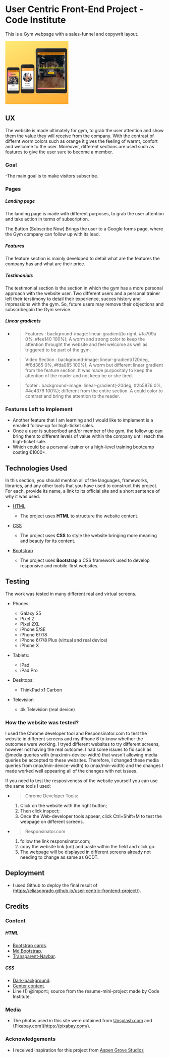 # User Centric Front-End Project - Code Institute

This is a Gym webpage with a sales-funnel and copywrit layout.
 
 <img src="assets/images/readme-imgs/devices.png" width="200" heigh="200" >
 
## UX

The website is made ultimately for gym, to grab the user attention and show them the value they will receive from the company.
With the contrast of differnt worm colors such as orange it gives the feeling of warmt, confort and welcome to the user.
Moreover, different sections are used such as features to give the user sure to become a member. 
 
### Goal

-The main goal is to make visitors subscribe.

### Pages

##### Landing page

The landing page is made with different purposes, to grab the user attention and take action in terms of subscription.

The Button (Subscribe Now) Brings the user to a Google forms page, where the Gym company can follow up with its lead.

##### Features

The feature section is mainly developed to detail what are the features the company has and what are their price.

##### Testimonials

The testimonial section is the section in which the gym has a more personal approach with the website user. 
Two different users and a personal trainer left their terstimony to detail their experience, succes history and impressions with the gym.
So, future users may remove their objections and subscribe/join the Gym service. 

##### Linear gradients

- > Features : background-image: linear-gradient(to right, #fa709a 0%, #fee140 100%); A worm and strong color to keep the attention throught the website and feel welcome as well as triggered to be part of the gym.
- > Video Section : background-image: linear-gradient(120deg, #f6d365 0%, #fda085 100%); A worm but different linear gradient from the feature section. It was made purpositaly to keep the attention of the reader and not keep he or she tired. 
- > footer : background-image: linear-gradient(-20deg, #2b5876 0%, #4e4376 100%); different from the entire section. A could color to contrast and bring the attention to the reader.
 

### Features Left to Implement

- Another feature that I am learning and I would like to implement is a emailed follow-up for high-ticket sales. 
- Once a user is subscribed and/or member of the gym, the follow up can bring them to different levels of value within the company until reach the high-ticket sale.
- Which could be a personal-trainer or a high-level training bootcamp costing €1000+.

## Technologies Used

In this section, you should mention all of the languages, frameworks, libraries, and any other tools that you have used to construct this project. For each, provide its name, a link to its official site and a short sentence of why it was used.

- [HTML](https://html.com/)
    - The project uses **HTML** to structure the website content.
    
- [CSS](https://developer.mozilla.org/en-US/docs/Web/CSS)
    - The project uses **CSS** to style the website bringing more meaning and beauty for its content.

- [Bootstrap](https://getbootstrap.com/)
    - The project uses **Bootstrap** a CSS framework used to develop responsive and mobile-first websites.
    
## Testing

The work was tested in many different real and virtual screens. 

- Phones:

   - Galaxy S5
   - Pixel 2
   - Pixel 2XL
   - iPhone 5/SE
   - iPhone 6/7/8
   - iPhone 6/7/8 Plus (virtual and real device)
   - iPhone X

- Tablets:

   - iPad
   - iPad Pro
 
- Desktops:

   - ThinkPad x1 Carbon
   
- Television
  
   - 4k Television (real device)

### How the website was tested?

I used the Chrome developer tool and Responsinator.com to test the website in different screens and my iPhone 6 to know whether the outcomes were working. I tryed different websites to try different screens, however not having the real outcome.
I had some issues to fix such as @media queries with (max/min-device-width) that wasn't allowing media queries be accepted to these websites. Therefore, I changed these media queries from (max/min-device-width) to (max/min-width) and the changes I made worked well appearing all of the changes with not issues.

If you need to test the resposiveness of the website yourself you can use the same tools I used:

- > Chrome Developer Tools:
    1. Click on the website with the right button;
    2. Then click inspect;
    3. Once the Web-developer tools appear, click Ctrl+Shift+M to test the webpage on different screens.

- > Responsinator.com
    1. follow the link responsinator.com;
    2. copy the website link (url) and paste within the field and click go.
    3. The webpage will be displayed in different screens already not needing to change as same as GCDT.

## Deployment

- I used Github to deploy the final result of (https://eliasoprado.github.io/user-centric-frontend-project/).

## Credits

### Content

##### HTML

- [Bootstrap cards](https://getbootstrap.com/docs/4.0/components/card/#header-and-footer).
- [Md Bootstrap](https://mdbootstrap.com/docs/jquery/sections/testimonials/).
- [Transparent-Navbar](https://stackoverflow.com/questions/16392952/css-to-make-bootstrap-navbar-transparent).

##### CSS

- [Dark-background](https://stackoverflow.com/questions/22000754/responsive-bootstrap-jumbotron-background-image?lq=1).
- [Center content](https://www.w3.org/Style/Examples/007/center.en.html).
- Line (1) @import:; source from the resume-mini-project made by Code Institute.

### Media
- The photos used in this site were obtained from [Unsplash.com](https://unsplash.com/) and {Pixabay.com](https://pixabay.com/).

### Acknowledgements

- I received inspiration for this project from [Aspen Grove Studios](https://aspengrovestudios.com/the-10-best-examples-of-fitness-sites-made-with-divi/)